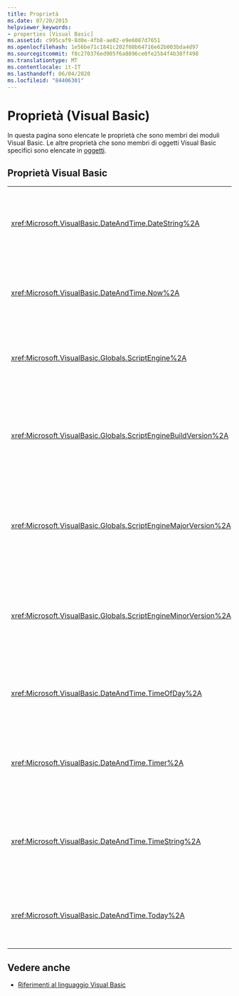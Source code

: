 ```yaml
---
title: Proprietà
ms.date: 07/20/2015
helpviewer_keywords:
- properties [Visual Basic]
ms.assetid: c995caf9-8d0e-4fb8-ae02-e9e6087d7651
ms.openlocfilehash: 1e56be71c1841c202f08b64716e62b003bda4d97
ms.sourcegitcommit: f8c270376ed905f6a8896ce0fe25b4f4b38ff498
ms.translationtype: MT
ms.contentlocale: it-IT
ms.lasthandoff: 06/04/2020
ms.locfileid: "84406301"
---
```

# <a name="properties-visual-basic"></a>Proprietà (Visual Basic)

In questa pagina sono elencate le proprietà che sono membri dei moduli Visual Basic. Le altre proprietà che sono membri di oggetti Visual Basic specifici sono elencate in [oggetti](objects/index.md).  
  
## <a name="visual-basic-properties"></a>Proprietà Visual Basic  
  
|||  
|---|---|  
|<xref:Microsoft.VisualBasic.DateAndTime.DateString%2A>|Restituisce o imposta un `String` valore che rappresenta la data corrente in base al sistema.|  
|<xref:Microsoft.VisualBasic.DateAndTime.Now%2A>|Restituisce un `Date` valore contenente la data e l'ora correnti in base al sistema.|  
|<xref:Microsoft.VisualBasic.Globals.ScriptEngine%2A>|Restituisce un valore `String` che rappresenta il runtime correntemente in uso.|  
|<xref:Microsoft.VisualBasic.Globals.ScriptEngineBuildVersion%2A>|Restituisce un oggetto `Integer` contenente il numero di versione della build del Runtime attualmente in uso.|  
|<xref:Microsoft.VisualBasic.Globals.ScriptEngineMajorVersion%2A>|Restituisce un oggetto `Integer` contenente il numero di versione principale del Runtime attualmente in uso.|  
|<xref:Microsoft.VisualBasic.Globals.ScriptEngineMinorVersion%2A>|Restituisce un oggetto `Integer` contenente il numero di versione secondario del Runtime attualmente in uso.|  
|<xref:Microsoft.VisualBasic.DateAndTime.TimeOfDay%2A>|Restituisce o imposta un valore `Date` contenente l'ora corrente del sistema in uso.|  
|<xref:Microsoft.VisualBasic.DateAndTime.Timer%2A>|Restituisce un valore `Double` che rappresenta il numero di secondi trascorsi dalla mezzanotte.|  
|<xref:Microsoft.VisualBasic.DateAndTime.TimeString%2A>|Restituisce o imposta un `String` valore che rappresenta l'ora corrente del giorno in base al sistema.|  
|<xref:Microsoft.VisualBasic.DateAndTime.Today%2A>|Restituisce o imposta un valore `Date` contenente la data corrente del sistema in uso.|  
  
## <a name="see-also"></a>Vedere anche

- [Riferimenti al linguaggio Visual Basic](index.md)
